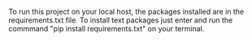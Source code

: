 To run this project on your local host, the packages installed are in the requirements.txt file.
To install text packages just enter and run the commmand "pip install requirements.txt" on your terminal.